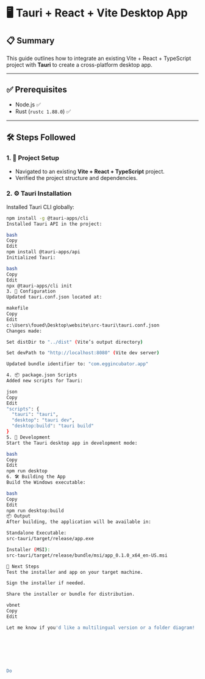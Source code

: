 
# 🖥️ Tauri + React + Vite Desktop App

## 📋 Summary
This guide outlines how to integrate an existing Vite + React + TypeScript project with **Tauri** to create a cross-platform desktop app.

---

## ✅ Prerequisites
- Node.js ✅
- Rust (`rustc 1.88.0`) ✅

---

## 🛠️ Steps Followed

### 1. 📁 Project Setup
- Navigated to an existing **Vite + React + TypeScript** project.
- Verified the project structure and dependencies.

### 2. ⚙️ Tauri Installation

Installed Tauri CLI globally:
```bash
npm install -g @tauri-apps/cli
Installed Tauri API in the project:

bash
Copy
Edit
npm install @tauri-apps/api
Initialized Tauri:

bash
Copy
Edit
npx @tauri-apps/cli init
3. 📝 Configuration
Updated tauri.conf.json located at:

makefile
Copy
Edit
c:\Users\foued\Desktop\website\src-tauri\tauri.conf.json
Changes made:

Set distDir to "../dist" (Vite’s output directory)

Set devPath to "http://localhost:8080" (Vite dev server)

Updated bundle identifier to: "com.eggincubator.app"

4. 📦 package.json Scripts
Added new scripts for Tauri:

json
Copy
Edit
"scripts": {
  "tauri": "tauri",
  "desktop": "tauri dev",
  "desktop:build": "tauri build"
}
5. 🚀 Development
Start the Tauri desktop app in development mode:

bash
Copy
Edit
npm run desktop
6. 🛠️ Building the App
Build the Windows executable:

bash
Copy
Edit
npm run desktop:build
📦 Output
After building, the application will be available in:

Standalone Executable:
src-tauri/target/release/app.exe

Installer (MSI):
src-tauri/target/release/bundle/msi/app_0.1.0_x64_en-US.msi

📌 Next Steps
Test the installer and app on your target machine.

Sign the installer if needed.

Share the installer or bundle for distribution.

vbnet
Copy
Edit

Let me know if you'd like a multilingual version or a folder diagram!







Do